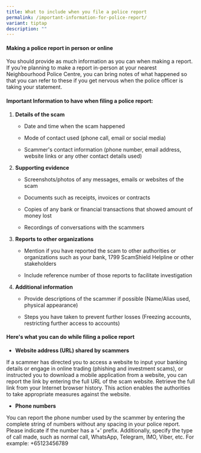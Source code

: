 ```yaml
---
title: What to include when you file a police report
permalink: /important-information-for-police-report/
variant: tiptap
description: ""
---
```

<h4><strong>Making a police report in person or online</strong></h4>
<p>You should provide as much information as you can when making a report.
If you’re planning to make a report in-person at your nearest Neighbourhood
Police Centre, you can bring notes of what happened so that you can refer
to these if you get nervous when the police officer is taking your statement.</p>
<h4><strong>Important Information to have when filing a police report:</strong></h4>
<ol data-tight="true" class="tight">
<li>
<p><strong>Details of the scam</strong>
</p>
<ul data-tight="true" class="tight">
<li>
<p>Date and time when the scam happened</p>
</li>
<li>
<p>Mode of contact used (phone call, email or social media)</p>
</li>
<li>
<p>Scammer's contact information (phone number, email address, website links
or any other contact details used)</p>
</li>
</ul>
</li>
</ol>
<ol start="2" data-tight="true" class="tight">
<li>
<p><strong>Supporting evidence</strong>
</p>
<ul data-tight="true" class="tight">
<li>
<p>Screenshots/photos of any messages, emails or websites of the scam</p>
</li>
<li>
<p>Documents such as receipts, invoices or contracts</p>
</li>
<li>
<p>Copies of any bank or financial transactions that showed amount of money
lost</p>
</li>
<li>
<p>Recordings of conversations with the scammers</p>
</li>
</ul>
</li>
</ol>
<ol start="3" data-tight="true" class="tight">
<li>
<p><strong>Reports to other organizations</strong>
</p>
<ul data-tight="true" class="tight">
<li>
<p>Mention if you have reported the scam to other authorities or organizations
such as your bank, 1799 ScamShield Helpline or other stakeholders</p>
</li>
<li>
<p>Include reference number of those reports to facilitate investigation</p>
</li>
</ul>
</li>
<li>
<p><strong>Additional information</strong>
</p>
<ul data-tight="true" class="tight">
<li>
<p>Provide descriptions of the scammer if possible (Name/Alias used, physical
appearance)</p>
</li>
<li>
<p>Steps you have taken to prevent further losses (Freezing accounts, restricting
further access to accounts)</p>
</li>
</ul>
</li>
</ol>
<h4>Here's what you can do while filing a police report</h4>
<ul data-tight="true" class="tight">
<li>
<p><strong>Website address (URL) shared by scammers</strong>
</p>
</li>
</ul>
<p>If a scammer has directed you to access a website to input your banking
details or engage in online trading (phishing and investment scams), or
instructed you to download a mobile application from a website, you can
report the link by entering the full URL of the scam website. Retrieve
the full link from your Internet browser history. This action enables the
authorities to take appropriate measures against the website.</p>
<ul data-tight="true" class="tight">
<li>
<p><strong>Phone numbers</strong>
</p>
</li>
</ul>
<p>You can report the phone number used by the scammer by entering the complete
string of numbers without any spacing in your police report. Please indicate
if the number has a ‘+’ prefix. Additionally, specify the type of call
made, such as normal call, WhatsApp, Telegram, IMO, Viber, etc. For example:
+65123456789</p>
<p></p>
<p>
<br>
</p>